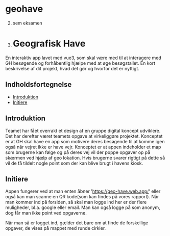 # geohave
2. sem eksamen

3. # Geografisk Have
En interaktiv app lavet med vue3, som skal være med til at interagere med GH besøgende og forhåbentlig hjælpe med at øge besøgstallet.
En kort beskrivelse af dit projekt, hvad det gør og hvorfor det er nyttigt.

## Indholdsfortegnelse

- [Introduktion](#introduktion)
- [Initiere](#initiere)

## Introduktion

Teamet har fået overrakt et design af en gruppe digital koncept udviklere. Det har derefter været teamets opgave at virkeliggøre projektet.
Konceptet er at GH skal have en app som motivere deres besøgende til at komme igen også når vejret ikke er have vejr. Konceptet er at appen indeholder et map
som brugerne kan følge og på deres vej vil der poppe opgaver op på skærmen ved hjælp af geo lokation. Hvis brugerne svarer rigtigt på dette så vil de få tildelt nogle
point som der kan blive brugt i havens kiosk. 

## Initiere

Appen fungerer ved at man enten åbner 'https://geo-have.web.app/' eller også kan man scanne en QR kode(som kan findes på vores rapport).
Når man kommer ind på forsiden, så skal man logge ind her er der flere muligheder, bl.a. google eller email.
Man kan også logge på som anonym, dog får man ikke point ved opgaverne. 

Når man så er logget ind, gælder det bare om at finde de forskellige opgaver, de vises på mappet med runde cirkler.


